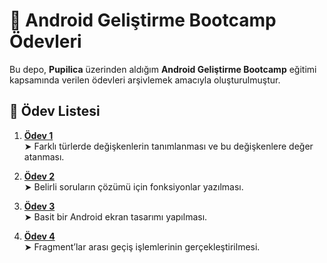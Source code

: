 # 📁 Android Geliştirme Bootcamp Ödevleri

Bu depo, **Pupilica** üzerinden aldığım **Android Geliştirme Bootcamp** eğitimi kapsamında verilen ödevleri arşivlemek amacıyla oluşturulmuştur.

## 📝 Ödev Listesi

1. [**Ödev 1**](https://github.com/falcon3691/Android-Geli-tirme-Bootcamp/tree/main/Odev1)  
   ➤ Farklı türlerde değişkenlerin tanımlanması ve bu değişkenlere değer atanması.

2. [**Ödev 2**](https://github.com/falcon3691/Android-Geli-tirme-Bootcamp/tree/main/Odev2)  
   ➤ Belirli soruların çözümü için fonksiyonlar yazılması.

3. [**Ödev 3**](https://github.com/falcon3691/Android-Geli-tirme-Bootcamp/tree/main/Odev3/Ders4)  
   ➤ Basit bir Android ekran tasarımı yapılması.

4. [**Ödev 4**](https://github.com/falcon3691/Android-Geli-tirme-Bootcamp/tree/main/Odev4)  
   ➤ Fragment’lar arası geçiş işlemlerinin gerçekleştirilmesi.
